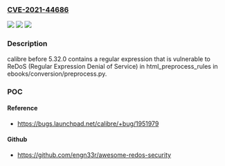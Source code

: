 ### [CVE-2021-44686](https://cve.mitre.org/cgi-bin/cvename.cgi?name=CVE-2021-44686)
![](https://img.shields.io/static/v1?label=Product&message=n%2Fa&color=blue)
![](https://img.shields.io/static/v1?label=Version&message=n%2Fa&color=blue)
![](https://img.shields.io/static/v1?label=Vulnerability&message=n%2Fa&color=brighgreen)

### Description

calibre before 5.32.0 contains a regular expression that is vulnerable to ReDoS (Regular Expression Denial of Service) in html_preprocess_rules in ebooks/conversion/preprocess.py.

### POC

#### Reference
- https://bugs.launchpad.net/calibre/+bug/1951979

#### Github
- https://github.com/engn33r/awesome-redos-security


